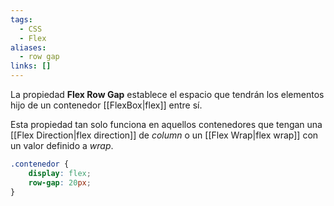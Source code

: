 ```yaml
---
tags:
  - CSS
  - Flex
aliases:
  - row gap
links: []
---
```

La propiedad **Flex Row Gap** establece el espacio que tendrán los elementos hijo de un contenedor [[FlexBox|flex]] entre sí.

Esta propiedad tan solo funciona en aquellos contenedores que tengan una [[Flex Direction|flex direction]] de *column* o un [[Flex Wrap|flex wrap]] con un valor definido a *wrap*.

```css
.contenedor {
	display: flex;
	row-gap: 20px;
}
```